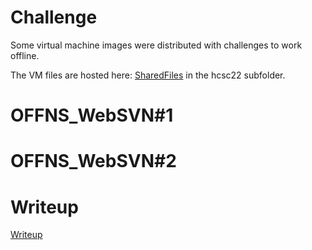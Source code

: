 # Challenge

Some virtual machine images were distributed with challenges to work offline.

The VM files are hosted here: [SharedFiles](/SharedFiles.md) in the hcsc22 subfolder.

# OFFNS_WebSVN#1

# OFFNS_WebSVN#2

# Writeup

[Writeup](WRITEUP.md)
